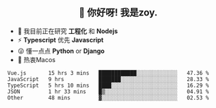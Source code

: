 <h2 align="center">👋 你好呀! 我是zoy.</h2>

- 🌱 我目前正在研究 **工程化** 和 **Nodejs**
- ⚡ **Typescript** 优先 **Javascript**
- 😜 懂一点点 **Python** or **Django**
- 🚀 热衷Macos





<!--
**l-zoy/l-zoy** is a ✨ _special_ ✨ repository because its `README.md` (this file) appears on your GitHub profile.

Here are some ideas to get you started:

- 🔭 I’m currently working on ...
- 🌱 I’m currently learning ...
- 👯 I’m looking to collaborate on ...
- 🤔 I’m looking for help with ...
- 💬 Ask me about ...
- 📫 How to reach me: ...
- 😄 Pronouns: ...
- ⚡ Fun fact: ...
-->

<!--START_SECTION:waka-->
```text
Vue.js       15 hrs 3 mins   ████████████░░░░░░░░░░░░░   47.36 % 
JavaScript   9 hrs           ███████░░░░░░░░░░░░░░░░░░   28.33 % 
TypeScript   5 hrs 10 mins   ████░░░░░░░░░░░░░░░░░░░░░   16.29 % 
JSON         1 hr 33 mins    █▒░░░░░░░░░░░░░░░░░░░░░░░   04.91 % 
Other        48 mins         ▓░░░░░░░░░░░░░░░░░░░░░░░░   02.53 % 
```
<!--END_SECTION:waka-->
